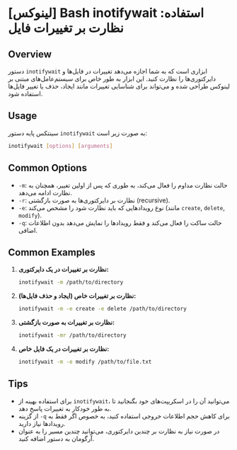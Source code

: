 # [لینوکس] Bash inotifywait استفاده: نظارت بر تغییرات فایل

## Overview
دستور `inotifywait` ابزاری است که به شما اجازه می‌دهد تغییرات در فایل‌ها و دایرکتوری‌ها را نظارت کنید. این ابزار به طور خاص برای سیستم‌عامل‌های مبتنی بر لینوکس طراحی شده و می‌تواند برای شناسایی تغییرات مانند ایجاد، حذف یا تغییر فایل‌ها استفاده شود.

## Usage
سینتکس پایه دستور `inotifywait` به صورت زیر است:

```bash
inotifywait [options] [arguments]
```

## Common Options
- `-m`: حالت نظارت مداوم را فعال می‌کند، به طوری که پس از اولین تغییر، همچنان به نظارت ادامه می‌دهد.
- `-r`: نظارت بر دایرکتوری‌ها به صورت بازگشتی (recursive).
- `-e`: نوع رویدادهایی که باید نظارت شود را مشخص می‌کند (مانند `create`, `delete`, `modify`).
- `-q`: حالت ساکت را فعال می‌کند و فقط رویدادها را نمایش می‌دهد بدون اطلاعات اضافی.

## Common Examples
1. **نظارت بر تغییرات در یک دایرکتوری:**
   ```bash
   inotifywait -m /path/to/directory
   ```

2. **نظارت بر تغییرات خاص (ایجاد و حذف فایل‌ها):**
   ```bash
   inotifywait -m -e create -e delete /path/to/directory
   ```

3. **نظارت بر تغییرات به صورت بازگشتی:**
   ```bash
   inotifywait -mr /path/to/directory
   ```

4. **نظارت بر تغییرات در یک فایل خاص:**
   ```bash
   inotifywait -m -e modify /path/to/file.txt
   ```

## Tips
- برای استفاده بهینه از `inotifywait`، می‌توانید آن را در اسکریپت‌های خود بگنجانید تا به طور خودکار به تغییرات پاسخ دهد.
- از گزینه `-q` برای کاهش حجم اطلاعات خروجی استفاده کنید، به خصوص اگر فقط به رویدادها نیاز دارید.
- در صورت نیاز به نظارت بر چندین دایرکتوری، می‌توانید چندین مسیر را به عنوان آرگومان به دستور اضافه کنید.
